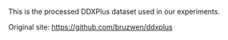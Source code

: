 This is the processed DDXPlus dataset used in our experiments.

Original site: https://github.com/bruzwen/ddxplus